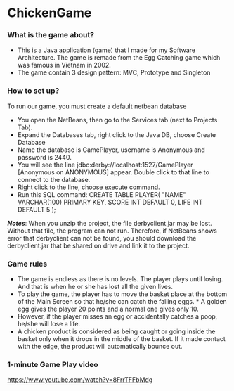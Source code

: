 # ChickenGame

### What is the game about?
* This is a Java application (game) that I made for my Software Architecture. The game is remade from the Egg Catching game which was famous in Vietnam in 2002. 
* The game contain 3 design pattern: MVC, Prototype and Singleton

### How to set up?
To run our game, you must create a default netbean database
* You open the NetBeans, then go to the Services tab (next to Projects Tab).
* Expand the Databases tab, right click to the Java DB, choose Create Database
* Name the database is GamePlayer, username is Anonymous and password is 2440.
* You will see the line jdbc:derby://localhost:1527/GamePlayer [Anonymous on ANONYMOUS] appear. Double click to that line to connect to the database.
* Right click to the line, choose execute command.
* Run this SQL command: 
CREATE TABLE PLAYER(
    "NAME" VARCHAR(100) PRIMARY KEY,
    SCORE INT DEFAULT 0,
    LIFE INT DEFAULT 5
);

**_Notes_**: When you unzip the project, the file derbyclient.jar may be lost. Without that file, the program can not run. Therefore, if NetBeans shows error that derbyclient can not be found, you should download the derbyclient.jar that be shared on drive and link it to the project.

### Game rules
* The game is endless as there is no levels. The player plays until losing. And that is when he or she has lost all the given lives. 
* To play the game, the player has to move the basket place at the bottom of the Main Screen so that he/she can catch the falling eggs. * A golden egg gives the player 20 points and a normal one gives only 10.  
* However, if the player misses an egg or accidentally catches a poop, he/she will lose a life.
* A chicken product is considered as being caught or going inside the basket only when it drops in the middle of the basket. If it made contact with the edge, the product will automatically bounce out.

### 1-minute Game Play video
https://www.youtube.com/watch?v=8FrrTFFbMdg
